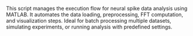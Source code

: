 This script manages the execution flow for neural spike data analysis using MATLAB. It automates the data loading, preprocessing, FFT computation, and visualization steps.
Ideal for batch processing multiple datasets, simulating experiments, or running  analysis with predefined settings.
